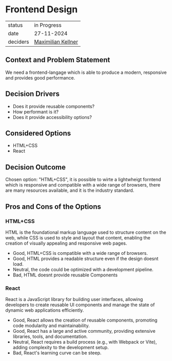 # Frontend Design

|          |                                                            |
| -------- | ---------------------------------------------------------- |
| status   | in Progress                                                |
| date     | 27-11-2024                                                 |
| deciders | [Maximilian Kellner](https://github.com/MaximilianKellner) |

## Context and Problem Statement

We need a frontend-langage which is able to produce a modern, responsive and provides good performance.

## Decision Drivers

- Does it provide reusable components?
- How performant is it?
- Does it provide accessibility options?

## Considered Options

- HTML+CSS
- React

## Decision Outcome

Chosen option: "HTML+CSS", it is possible to wirte a lightwheigt forntend which is responsive and compatible with a wide range of browsers, there are many resources available, and it is the industry standard.

## Pros and Cons of the Options

### HTML+CSS

HTML is the foundational markup language used to structure content on the web, while CSS is used to style and layout that content, enabling the creation of visually appealing and responsive web pages.

- Good, HTML+CSS is compatible with a wide range of browsers.
- Good, HTML provides a readable structure even if the design doesnt load.
- Neutral, the code could be optimized with a development pipeline.
- Bad, HTML doesnt provide reusable Components

### React

React is a JavaScript library for building user interfaces, allowing developers to create reusable UI components and manage the state of dynamic web applications efficiently.

- Good, React allows the creation of reusable components, promoting code modularity and maintainability.
- Good, React has a large and active community, providing extensive libraries, tools, and documentation.
- Neutral, React requires a build process (e.g., with Webpack or Vite), adding complexity to the development setup.
- Bad, React's learning curve can be steep.